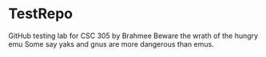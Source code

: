 # TestRepo
GitHub testing lab for CSC 305 by Brahmee
Beware the wrath of the hungry emu
Some say yaks and gnus are more dangerous than emus.
